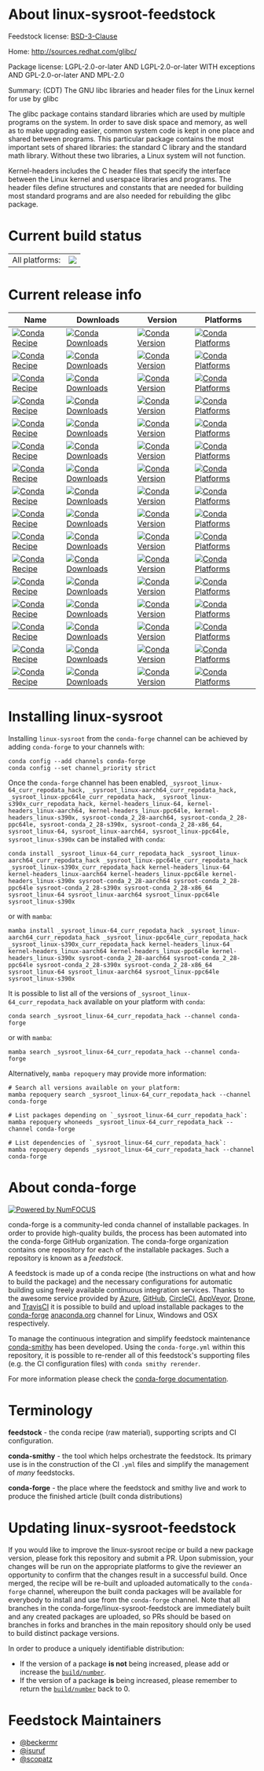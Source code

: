 About linux-sysroot-feedstock
=============================

Feedstock license: [BSD-3-Clause](https://github.com/conda-forge/linux-sysroot-feedstock/blob/main/LICENSE.txt)

Home: http://sources.redhat.com/glibc/

Package license: LGPL-2.0-or-later AND LGPL-2.0-or-later WITH exceptions AND GPL-2.0-or-later AND MPL-2.0

Summary: (CDT) The GNU libc libraries and header files for the Linux kernel for use by glibc

The glibc package contains standard libraries which are used by multiple
programs on the system. In order to save disk space and memory, as well as to
make upgrading easier, common system code is kept in one place and shared
between programs. This particular package contains the most important sets of
shared libraries: the standard C library and the standard math library.
Without these two libraries, a Linux system will not function.

Kernel-headers includes the C header files that specify the interface between
the Linux kernel and userspace libraries and programs.  The header files
define structures and constants that are needed for building most standard
programs and are also needed for rebuilding the glibc package.


Current build status
====================


<table><tr><td>All platforms:</td>
    <td>
      <a href="https://dev.azure.com/conda-forge/feedstock-builds/_build/latest?definitionId=8889&branchName=main">
        <img src="https://dev.azure.com/conda-forge/feedstock-builds/_apis/build/status/linux-sysroot-feedstock?branchName=main">
      </a>
    </td>
  </tr>
</table>

Current release info
====================

| Name | Downloads | Version | Platforms |
| --- | --- | --- | --- |
| [![Conda Recipe](https://img.shields.io/badge/recipe-_sysroot_linux--64_curr_repodata_hack-green.svg)](https://anaconda.org/conda-forge/_sysroot_linux-64_curr_repodata_hack) | [![Conda Downloads](https://img.shields.io/conda/dn/conda-forge/_sysroot_linux-64_curr_repodata_hack.svg)](https://anaconda.org/conda-forge/_sysroot_linux-64_curr_repodata_hack) | [![Conda Version](https://img.shields.io/conda/vn/conda-forge/_sysroot_linux-64_curr_repodata_hack.svg)](https://anaconda.org/conda-forge/_sysroot_linux-64_curr_repodata_hack) | [![Conda Platforms](https://img.shields.io/conda/pn/conda-forge/_sysroot_linux-64_curr_repodata_hack.svg)](https://anaconda.org/conda-forge/_sysroot_linux-64_curr_repodata_hack) |
| [![Conda Recipe](https://img.shields.io/badge/recipe-_sysroot_linux--aarch64_curr_repodata_hack-green.svg)](https://anaconda.org/conda-forge/_sysroot_linux-aarch64_curr_repodata_hack) | [![Conda Downloads](https://img.shields.io/conda/dn/conda-forge/_sysroot_linux-aarch64_curr_repodata_hack.svg)](https://anaconda.org/conda-forge/_sysroot_linux-aarch64_curr_repodata_hack) | [![Conda Version](https://img.shields.io/conda/vn/conda-forge/_sysroot_linux-aarch64_curr_repodata_hack.svg)](https://anaconda.org/conda-forge/_sysroot_linux-aarch64_curr_repodata_hack) | [![Conda Platforms](https://img.shields.io/conda/pn/conda-forge/_sysroot_linux-aarch64_curr_repodata_hack.svg)](https://anaconda.org/conda-forge/_sysroot_linux-aarch64_curr_repodata_hack) |
| [![Conda Recipe](https://img.shields.io/badge/recipe-_sysroot_linux--ppc64le_curr_repodata_hack-green.svg)](https://anaconda.org/conda-forge/_sysroot_linux-ppc64le_curr_repodata_hack) | [![Conda Downloads](https://img.shields.io/conda/dn/conda-forge/_sysroot_linux-ppc64le_curr_repodata_hack.svg)](https://anaconda.org/conda-forge/_sysroot_linux-ppc64le_curr_repodata_hack) | [![Conda Version](https://img.shields.io/conda/vn/conda-forge/_sysroot_linux-ppc64le_curr_repodata_hack.svg)](https://anaconda.org/conda-forge/_sysroot_linux-ppc64le_curr_repodata_hack) | [![Conda Platforms](https://img.shields.io/conda/pn/conda-forge/_sysroot_linux-ppc64le_curr_repodata_hack.svg)](https://anaconda.org/conda-forge/_sysroot_linux-ppc64le_curr_repodata_hack) |
| [![Conda Recipe](https://img.shields.io/badge/recipe-_sysroot_linux--s390x_curr_repodata_hack-green.svg)](https://anaconda.org/conda-forge/_sysroot_linux-s390x_curr_repodata_hack) | [![Conda Downloads](https://img.shields.io/conda/dn/conda-forge/_sysroot_linux-s390x_curr_repodata_hack.svg)](https://anaconda.org/conda-forge/_sysroot_linux-s390x_curr_repodata_hack) | [![Conda Version](https://img.shields.io/conda/vn/conda-forge/_sysroot_linux-s390x_curr_repodata_hack.svg)](https://anaconda.org/conda-forge/_sysroot_linux-s390x_curr_repodata_hack) | [![Conda Platforms](https://img.shields.io/conda/pn/conda-forge/_sysroot_linux-s390x_curr_repodata_hack.svg)](https://anaconda.org/conda-forge/_sysroot_linux-s390x_curr_repodata_hack) |
| [![Conda Recipe](https://img.shields.io/badge/recipe-kernel--headers_linux--64-green.svg)](https://anaconda.org/conda-forge/kernel-headers_linux-64) | [![Conda Downloads](https://img.shields.io/conda/dn/conda-forge/kernel-headers_linux-64.svg)](https://anaconda.org/conda-forge/kernel-headers_linux-64) | [![Conda Version](https://img.shields.io/conda/vn/conda-forge/kernel-headers_linux-64.svg)](https://anaconda.org/conda-forge/kernel-headers_linux-64) | [![Conda Platforms](https://img.shields.io/conda/pn/conda-forge/kernel-headers_linux-64.svg)](https://anaconda.org/conda-forge/kernel-headers_linux-64) |
| [![Conda Recipe](https://img.shields.io/badge/recipe-kernel--headers_linux--aarch64-green.svg)](https://anaconda.org/conda-forge/kernel-headers_linux-aarch64) | [![Conda Downloads](https://img.shields.io/conda/dn/conda-forge/kernel-headers_linux-aarch64.svg)](https://anaconda.org/conda-forge/kernel-headers_linux-aarch64) | [![Conda Version](https://img.shields.io/conda/vn/conda-forge/kernel-headers_linux-aarch64.svg)](https://anaconda.org/conda-forge/kernel-headers_linux-aarch64) | [![Conda Platforms](https://img.shields.io/conda/pn/conda-forge/kernel-headers_linux-aarch64.svg)](https://anaconda.org/conda-forge/kernel-headers_linux-aarch64) |
| [![Conda Recipe](https://img.shields.io/badge/recipe-kernel--headers_linux--ppc64le-green.svg)](https://anaconda.org/conda-forge/kernel-headers_linux-ppc64le) | [![Conda Downloads](https://img.shields.io/conda/dn/conda-forge/kernel-headers_linux-ppc64le.svg)](https://anaconda.org/conda-forge/kernel-headers_linux-ppc64le) | [![Conda Version](https://img.shields.io/conda/vn/conda-forge/kernel-headers_linux-ppc64le.svg)](https://anaconda.org/conda-forge/kernel-headers_linux-ppc64le) | [![Conda Platforms](https://img.shields.io/conda/pn/conda-forge/kernel-headers_linux-ppc64le.svg)](https://anaconda.org/conda-forge/kernel-headers_linux-ppc64le) |
| [![Conda Recipe](https://img.shields.io/badge/recipe-kernel--headers_linux--s390x-green.svg)](https://anaconda.org/conda-forge/kernel-headers_linux-s390x) | [![Conda Downloads](https://img.shields.io/conda/dn/conda-forge/kernel-headers_linux-s390x.svg)](https://anaconda.org/conda-forge/kernel-headers_linux-s390x) | [![Conda Version](https://img.shields.io/conda/vn/conda-forge/kernel-headers_linux-s390x.svg)](https://anaconda.org/conda-forge/kernel-headers_linux-s390x) | [![Conda Platforms](https://img.shields.io/conda/pn/conda-forge/kernel-headers_linux-s390x.svg)](https://anaconda.org/conda-forge/kernel-headers_linux-s390x) |
| [![Conda Recipe](https://img.shields.io/badge/recipe-sysroot--conda_2_28--aarch64-green.svg)](https://anaconda.org/conda-forge/sysroot-conda_2_28-aarch64) | [![Conda Downloads](https://img.shields.io/conda/dn/conda-forge/sysroot-conda_2_28-aarch64.svg)](https://anaconda.org/conda-forge/sysroot-conda_2_28-aarch64) | [![Conda Version](https://img.shields.io/conda/vn/conda-forge/sysroot-conda_2_28-aarch64.svg)](https://anaconda.org/conda-forge/sysroot-conda_2_28-aarch64) | [![Conda Platforms](https://img.shields.io/conda/pn/conda-forge/sysroot-conda_2_28-aarch64.svg)](https://anaconda.org/conda-forge/sysroot-conda_2_28-aarch64) |
| [![Conda Recipe](https://img.shields.io/badge/recipe-sysroot--conda_2_28--ppc64le-green.svg)](https://anaconda.org/conda-forge/sysroot-conda_2_28-ppc64le) | [![Conda Downloads](https://img.shields.io/conda/dn/conda-forge/sysroot-conda_2_28-ppc64le.svg)](https://anaconda.org/conda-forge/sysroot-conda_2_28-ppc64le) | [![Conda Version](https://img.shields.io/conda/vn/conda-forge/sysroot-conda_2_28-ppc64le.svg)](https://anaconda.org/conda-forge/sysroot-conda_2_28-ppc64le) | [![Conda Platforms](https://img.shields.io/conda/pn/conda-forge/sysroot-conda_2_28-ppc64le.svg)](https://anaconda.org/conda-forge/sysroot-conda_2_28-ppc64le) |
| [![Conda Recipe](https://img.shields.io/badge/recipe-sysroot--conda_2_28--s390x-green.svg)](https://anaconda.org/conda-forge/sysroot-conda_2_28-s390x) | [![Conda Downloads](https://img.shields.io/conda/dn/conda-forge/sysroot-conda_2_28-s390x.svg)](https://anaconda.org/conda-forge/sysroot-conda_2_28-s390x) | [![Conda Version](https://img.shields.io/conda/vn/conda-forge/sysroot-conda_2_28-s390x.svg)](https://anaconda.org/conda-forge/sysroot-conda_2_28-s390x) | [![Conda Platforms](https://img.shields.io/conda/pn/conda-forge/sysroot-conda_2_28-s390x.svg)](https://anaconda.org/conda-forge/sysroot-conda_2_28-s390x) |
| [![Conda Recipe](https://img.shields.io/badge/recipe-sysroot--conda_2_28--x86_64-green.svg)](https://anaconda.org/conda-forge/sysroot-conda_2_28-x86_64) | [![Conda Downloads](https://img.shields.io/conda/dn/conda-forge/sysroot-conda_2_28-x86_64.svg)](https://anaconda.org/conda-forge/sysroot-conda_2_28-x86_64) | [![Conda Version](https://img.shields.io/conda/vn/conda-forge/sysroot-conda_2_28-x86_64.svg)](https://anaconda.org/conda-forge/sysroot-conda_2_28-x86_64) | [![Conda Platforms](https://img.shields.io/conda/pn/conda-forge/sysroot-conda_2_28-x86_64.svg)](https://anaconda.org/conda-forge/sysroot-conda_2_28-x86_64) |
| [![Conda Recipe](https://img.shields.io/badge/recipe-sysroot_linux--64-green.svg)](https://anaconda.org/conda-forge/sysroot_linux-64) | [![Conda Downloads](https://img.shields.io/conda/dn/conda-forge/sysroot_linux-64.svg)](https://anaconda.org/conda-forge/sysroot_linux-64) | [![Conda Version](https://img.shields.io/conda/vn/conda-forge/sysroot_linux-64.svg)](https://anaconda.org/conda-forge/sysroot_linux-64) | [![Conda Platforms](https://img.shields.io/conda/pn/conda-forge/sysroot_linux-64.svg)](https://anaconda.org/conda-forge/sysroot_linux-64) |
| [![Conda Recipe](https://img.shields.io/badge/recipe-sysroot_linux--aarch64-green.svg)](https://anaconda.org/conda-forge/sysroot_linux-aarch64) | [![Conda Downloads](https://img.shields.io/conda/dn/conda-forge/sysroot_linux-aarch64.svg)](https://anaconda.org/conda-forge/sysroot_linux-aarch64) | [![Conda Version](https://img.shields.io/conda/vn/conda-forge/sysroot_linux-aarch64.svg)](https://anaconda.org/conda-forge/sysroot_linux-aarch64) | [![Conda Platforms](https://img.shields.io/conda/pn/conda-forge/sysroot_linux-aarch64.svg)](https://anaconda.org/conda-forge/sysroot_linux-aarch64) |
| [![Conda Recipe](https://img.shields.io/badge/recipe-sysroot_linux--ppc64le-green.svg)](https://anaconda.org/conda-forge/sysroot_linux-ppc64le) | [![Conda Downloads](https://img.shields.io/conda/dn/conda-forge/sysroot_linux-ppc64le.svg)](https://anaconda.org/conda-forge/sysroot_linux-ppc64le) | [![Conda Version](https://img.shields.io/conda/vn/conda-forge/sysroot_linux-ppc64le.svg)](https://anaconda.org/conda-forge/sysroot_linux-ppc64le) | [![Conda Platforms](https://img.shields.io/conda/pn/conda-forge/sysroot_linux-ppc64le.svg)](https://anaconda.org/conda-forge/sysroot_linux-ppc64le) |
| [![Conda Recipe](https://img.shields.io/badge/recipe-sysroot_linux--s390x-green.svg)](https://anaconda.org/conda-forge/sysroot_linux-s390x) | [![Conda Downloads](https://img.shields.io/conda/dn/conda-forge/sysroot_linux-s390x.svg)](https://anaconda.org/conda-forge/sysroot_linux-s390x) | [![Conda Version](https://img.shields.io/conda/vn/conda-forge/sysroot_linux-s390x.svg)](https://anaconda.org/conda-forge/sysroot_linux-s390x) | [![Conda Platforms](https://img.shields.io/conda/pn/conda-forge/sysroot_linux-s390x.svg)](https://anaconda.org/conda-forge/sysroot_linux-s390x) |

Installing linux-sysroot
========================

Installing `linux-sysroot` from the `conda-forge` channel can be achieved by adding `conda-forge` to your channels with:

```
conda config --add channels conda-forge
conda config --set channel_priority strict
```

Once the `conda-forge` channel has been enabled, `_sysroot_linux-64_curr_repodata_hack, _sysroot_linux-aarch64_curr_repodata_hack, _sysroot_linux-ppc64le_curr_repodata_hack, _sysroot_linux-s390x_curr_repodata_hack, kernel-headers_linux-64, kernel-headers_linux-aarch64, kernel-headers_linux-ppc64le, kernel-headers_linux-s390x, sysroot-conda_2_28-aarch64, sysroot-conda_2_28-ppc64le, sysroot-conda_2_28-s390x, sysroot-conda_2_28-x86_64, sysroot_linux-64, sysroot_linux-aarch64, sysroot_linux-ppc64le, sysroot_linux-s390x` can be installed with `conda`:

```
conda install _sysroot_linux-64_curr_repodata_hack _sysroot_linux-aarch64_curr_repodata_hack _sysroot_linux-ppc64le_curr_repodata_hack _sysroot_linux-s390x_curr_repodata_hack kernel-headers_linux-64 kernel-headers_linux-aarch64 kernel-headers_linux-ppc64le kernel-headers_linux-s390x sysroot-conda_2_28-aarch64 sysroot-conda_2_28-ppc64le sysroot-conda_2_28-s390x sysroot-conda_2_28-x86_64 sysroot_linux-64 sysroot_linux-aarch64 sysroot_linux-ppc64le sysroot_linux-s390x
```

or with `mamba`:

```
mamba install _sysroot_linux-64_curr_repodata_hack _sysroot_linux-aarch64_curr_repodata_hack _sysroot_linux-ppc64le_curr_repodata_hack _sysroot_linux-s390x_curr_repodata_hack kernel-headers_linux-64 kernel-headers_linux-aarch64 kernel-headers_linux-ppc64le kernel-headers_linux-s390x sysroot-conda_2_28-aarch64 sysroot-conda_2_28-ppc64le sysroot-conda_2_28-s390x sysroot-conda_2_28-x86_64 sysroot_linux-64 sysroot_linux-aarch64 sysroot_linux-ppc64le sysroot_linux-s390x
```

It is possible to list all of the versions of `_sysroot_linux-64_curr_repodata_hack` available on your platform with `conda`:

```
conda search _sysroot_linux-64_curr_repodata_hack --channel conda-forge
```

or with `mamba`:

```
mamba search _sysroot_linux-64_curr_repodata_hack --channel conda-forge
```

Alternatively, `mamba repoquery` may provide more information:

```
# Search all versions available on your platform:
mamba repoquery search _sysroot_linux-64_curr_repodata_hack --channel conda-forge

# List packages depending on `_sysroot_linux-64_curr_repodata_hack`:
mamba repoquery whoneeds _sysroot_linux-64_curr_repodata_hack --channel conda-forge

# List dependencies of `_sysroot_linux-64_curr_repodata_hack`:
mamba repoquery depends _sysroot_linux-64_curr_repodata_hack --channel conda-forge
```


About conda-forge
=================

[![Powered by
NumFOCUS](https://img.shields.io/badge/powered%20by-NumFOCUS-orange.svg?style=flat&colorA=E1523D&colorB=007D8A)](https://numfocus.org)

conda-forge is a community-led conda channel of installable packages.
In order to provide high-quality builds, the process has been automated into the
conda-forge GitHub organization. The conda-forge organization contains one repository
for each of the installable packages. Such a repository is known as a *feedstock*.

A feedstock is made up of a conda recipe (the instructions on what and how to build
the package) and the necessary configurations for automatic building using freely
available continuous integration services. Thanks to the awesome service provided by
[Azure](https://azure.microsoft.com/en-us/services/devops/), [GitHub](https://github.com/),
[CircleCI](https://circleci.com/), [AppVeyor](https://www.appveyor.com/),
[Drone](https://cloud.drone.io/welcome), and [TravisCI](https://travis-ci.com/)
it is possible to build and upload installable packages to the
[conda-forge](https://anaconda.org/conda-forge) [anaconda.org](https://anaconda.org/)
channel for Linux, Windows and OSX respectively.

To manage the continuous integration and simplify feedstock maintenance
[conda-smithy](https://github.com/conda-forge/conda-smithy) has been developed.
Using the ``conda-forge.yml`` within this repository, it is possible to re-render all of
this feedstock's supporting files (e.g. the CI configuration files) with ``conda smithy rerender``.

For more information please check the [conda-forge documentation](https://conda-forge.org/docs/).

Terminology
===========

**feedstock** - the conda recipe (raw material), supporting scripts and CI configuration.

**conda-smithy** - the tool which helps orchestrate the feedstock.
                   Its primary use is in the construction of the CI ``.yml`` files
                   and simplify the management of *many* feedstocks.

**conda-forge** - the place where the feedstock and smithy live and work to
                  produce the finished article (built conda distributions)


Updating linux-sysroot-feedstock
================================

If you would like to improve the linux-sysroot recipe or build a new
package version, please fork this repository and submit a PR. Upon submission,
your changes will be run on the appropriate platforms to give the reviewer an
opportunity to confirm that the changes result in a successful build. Once
merged, the recipe will be re-built and uploaded automatically to the
`conda-forge` channel, whereupon the built conda packages will be available for
everybody to install and use from the `conda-forge` channel.
Note that all branches in the conda-forge/linux-sysroot-feedstock are
immediately built and any created packages are uploaded, so PRs should be based
on branches in forks and branches in the main repository should only be used to
build distinct package versions.

In order to produce a uniquely identifiable distribution:
 * If the version of a package **is not** being increased, please add or increase
   the [``build/number``](https://docs.conda.io/projects/conda-build/en/latest/resources/define-metadata.html#build-number-and-string).
 * If the version of a package **is** being increased, please remember to return
   the [``build/number``](https://docs.conda.io/projects/conda-build/en/latest/resources/define-metadata.html#build-number-and-string)
   back to 0.

Feedstock Maintainers
=====================

* [@beckermr](https://github.com/beckermr/)
* [@isuruf](https://github.com/isuruf/)
* [@scopatz](https://github.com/scopatz/)


<!-- dummy commit to enable rerendering -->

